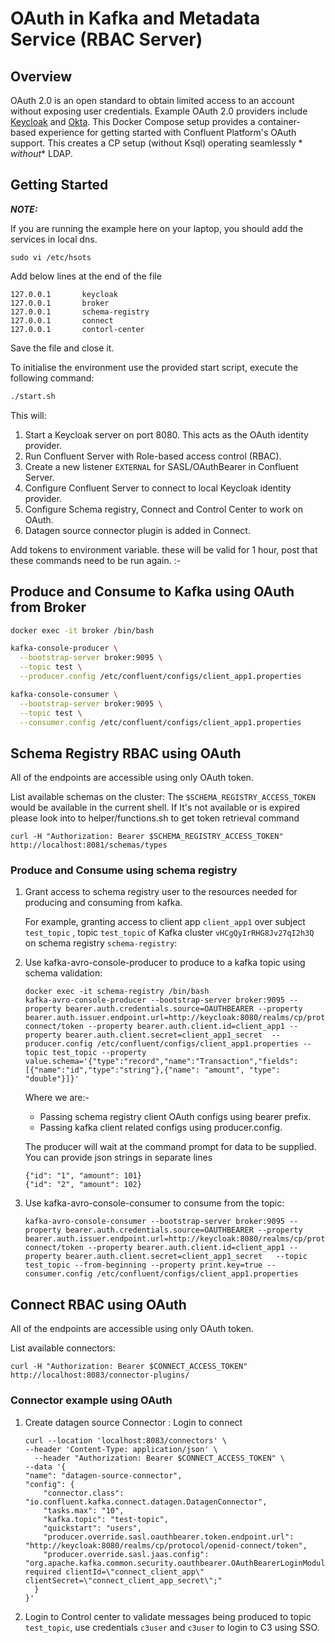 # OAuth in Kafka and Metadata Service (RBAC Server)

## Overview

OAuth 2.0 is an open standard to obtain limited access to an account without
exposing user credentials. Example OAuth 2.0 providers include [Keycloak](https://www.keycloak.org/) and [Okta](https://www.okta.com/).
This Docker Compose setup provides a container-based experience for getting started with Confluent
Platform's OAuth support.
This creates a CP setup (without Ksql) operating seamlessly *
*without** LDAP.

## Getting Started

**_NOTE:_**

If you are running the example here on your laptop, you should add the services in local dns.
```shell
sudo vi /etc/hsots
``` 
Add below lines at the end of the file
```shell
127.0.0.1       keycloak
127.0.0.1       broker
127.0.0.1       schema-registry
127.0.0.1       connect
127.0.0.1       contorl-center
```
Save the file and close it.


To initialise the environment use the provided start script, execute the following command:

```bash
./start.sh
```

This will:

1. Start a Keycloak server on port 8080. This acts as the OAuth identity provider.
2. Run Confluent Server with Role-based access control (RBAC).
3. Create a new listener `EXTERNAL` for SASL/OAuthBearer in Confluent Server.
4. Configure Confluent Server to connect to local Keycloak identity provider.
5. Configure Schema registry, Connect and Control Center to work on OAuth.
6. Datagen source connector plugin is added in Connect.

Add tokens to environment variable. these will be valid for 1 hour, post that these commands need to be run again. :-


   
## Produce and Consume to Kafka using OAuth from Broker

   ```bash
   docker exec -it broker /bin/bash
   
   kafka-console-producer \
     --bootstrap-server broker:9095 \
     --topic test \
     --producer.config /etc/confluent/configs/client_app1.properties
   
   kafka-console-consumer \
     --bootstrap-server broker:9095 \
     --topic test \
     --consumer.config /etc/confluent/configs/client_app1.properties
   ```

## Schema Registry RBAC using OAuth

All of the endpoints are accessible using only OAuth token.

List available schemas on the cluster: The `$SCHEMA_REGISTRY_ACCESS_TOKEN` would be available in the current shell. If It's not available or is expired please look into to helper/functions.sh to get token retrieval command  

```curl -H "Authorization: Bearer $SCHEMA_REGISTRY_ACCESS_TOKEN" http://localhost:8081/schemas/types```

### Produce and Consume using schema registry

1. Grant access to schema registry user to the resources needed for producing and consuming from kafka.
  
   For example, granting access to client app `client_app1` over subject `test_topic` , topic `test_topic` of Kafka cluster `vHCgQyIrRHG8Jv27qI2h3Q` on schema registry `schema-registry`:
    
2. Use kafka-avro-console-producer to produce to a kafka topic using schema validation:

    ```shell
    docker exec -it schema-registry /bin/bash 
    kafka-avro-console-producer --bootstrap-server broker:9095 --property bearer.auth.credentials.source=OAUTHBEARER --property bearer.auth.issuer.endpoint.url=http://keycloak:8080/realms/cp/protocol/openid-connect/token --property bearer.auth.client.id=client_app1 --property bearer.auth.client.secret=client_app1_secret  --producer.config /etc/confluent/configs/client_app1.properties --topic test_topic --property value.schema='{"type":"record","name":"Transaction","fields":[{"name":"id","type":"string"},{"name": "amount", "type": "double"}]}'
    ```
    Where we are:-
    - Passing schema registry client OAuth configs using bearer prefix.
    - Passing kafka client related configs using producer.config.
    
    The producer will wait at the command prompt for data to be supplied. You can provide json strings in separate lines
    
    ```
    {"id": "1", "amount": 101}
    {"id": "2", "amount": 102}
    ```

3. Use kafka-avro-console-consumer to consume from the topic:

    ```shell
    kafka-avro-console-consumer --bootstrap-server broker:9095 --property bearer.auth.credentials.source=OAUTHBEARER --property bearer.auth.issuer.endpoint.url=http://keycloak:8080/realms/cp/protocol/openid-connect/token --property bearer.auth.client.id=client_app1 --property bearer.auth.client.secret=client_app1_secret   --topic test_topic --from-beginning --property print.key=true --consumer.config /etc/confluent/configs/client_app1.properties
    ```


## Connect RBAC using OAuth

All of the endpoints are accessible using only OAuth token.

List available connectors:

```curl -H "Authorization: Bearer $CONNECT_ACCESS_TOKEN" http://localhost:8083/connector-plugins/```

### Connector example using OAuth

1. Create datagen source Connector :
   Login to connect  
    ```shell
    curl --location 'localhost:8083/connectors' \
    --header 'Content-Type: application/json' \
      --header "Authorization: Bearer $CONNECT_ACCESS_TOKEN" \
    --data '{
    "name": "datagen-source-connector",
    "config": {
        "connector.class": "io.confluent.kafka.connect.datagen.DatagenConnector",
        "tasks.max": "10",
        "kafka.topic": "test-topic",
        "quickstart": "users",
        "producer.override.sasl.oauthbearer.token.endpoint.url": "http://keycloak:8080/realms/cp/protocol/openid-connect/token",
        "producer.override.sasl.jaas.config": "org.apache.kafka.common.security.oauthbearer.OAuthBearerLoginModule required clientId=\"connect_client_app\" clientSecret=\"connect_client_app_secret\";"
      }
    }'
    ```

2. Login to Control center to validate messages being produced to topic `test_topic`, use credentials `c3user` and `c3user` to login to C3 using SSO. 


